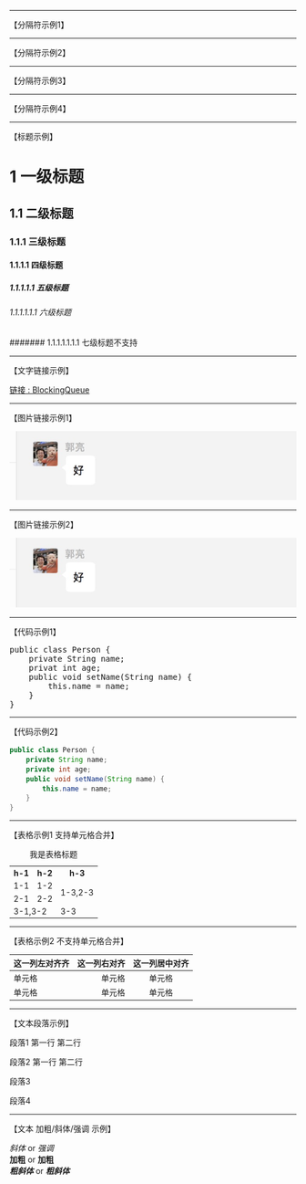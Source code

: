 * * *
【分隔符示例1】
***
【分隔符示例2】
******
【分隔符示例3】
- - -
【分隔符示例4】
- - -
【标题示例】

# 1 一级标题
## 1.1 二级标题
### 1.1.1 三级标题
#### 1.1.1.1 四级标题
##### 1.1.1.1.1 五级标题
###### 1.1.1.1.1.1 六级标题
####### 1.1.1.1.1.1.1 七级标题不支持

- - -
【文字链接示例】

<p><a href="https://github.com/zxpbenson/notebook/blob/master/java/BlockingQueue.md">链接 : BlockingQueue</a></p>

- - -
【图片链接示例1】

![Image text](https://github.com/zxpbenson/notebook/blob/master/image/1.jpg)<br/>

- - -
【图片链接示例2】

<img src="https://github.com/zxpbenson/notebook/blob/master/image/1.jpg"/>

- - -
【代码示例1】

<pre>public class Person {
    private String name;
    privat int age;
    public void setName(String name) {
        this.name = name;
    }
}</pre>

- - -
【代码示例2】

```java
public class Person {
    private String name;
    private int age;
    public void setName(String name) {
        this.name = name;
    }
}
```
- - -
【表格示例1 支持单元格合并】

<table>
<caption>我是表格标题</caption>
<tr>
<th>h-1</th>
<th>h-2</th>
<th>h-3</th>
</tr>
<tr>
<td>1-1</td>
<td>1-2</td>
<td rowspan=2>1-3,2-3</td>
</tr>
<tr>
<td>2-1</td>
<td>2-2</td>
</tr>
<tr>
<td colspan=2>3-1,3-2</td>
<td>3-3</td>
</tr>
</table>

- - -
【表格示例2 不支持单元格合并】

|这一列左对齐齐|这一列右对齐|这一列居中对齐|
|:-----|----:|:----:|
|单元格|单元格|单元格|
|单元格|单元格|单元格|

- - -
【文本段落示例】

<p>段落1 第一行
 第二行</p>
<p>段落2 第一行
 第二行</p><p>段落3</p>
<p>段落4</p>

- - -
【文本 加粗/斜体/强调 示例】

*斜体* or _强调_<br/>
**加粗** or __加粗__<br/>
***粗斜体*** or ___粗斜体___<br/>


